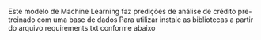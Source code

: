 Este modelo de Machine Learning faz predições de análise de crédito pre-treinado com uma base de dados 
Para utilizar instale as bibliotecas a partir do arquivo requirements.txt conforme abaixo
